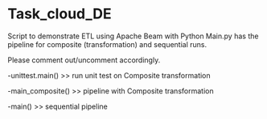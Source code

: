 # Task_cloud_DE
Script to demonstrate ETL using Apache Beam with Python
Main.py has the pipeline for composite (transformation) and sequential runs. 

Please comment out/uncomment accordingly.

-unittest.main() >> run unit test on Composite transformation

-main_composite() >> pipeline with Composite transformation

-main() >> sequential pipeline

